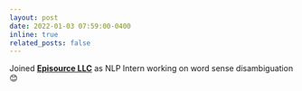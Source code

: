 ```yaml
---
layout: post
date: 2022-01-03 07:59:00-0400
inline: true
related_posts: false
---
```


Joined **[Episource LLC](https://www.episource.com/)** as NLP Intern working on word sense disambiguation :blush:
